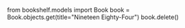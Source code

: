 from bookshelf.models import Book
book = Book.objects.get(title="Nineteen Eighty-Four")
book.delete()

<!-- <QuerySet []> -->